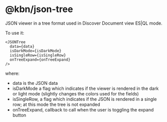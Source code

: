 # @kbn/json-tree

JSON viewer in a tree format used in Discover Document view ES|QL mode. 

To use it:

```
<JSONTree
  data={data}
  isDarkMode={isDarkMode}
  isSingleRow={isSingleRow}
  onTreeExpand={onTreeExpand}
/>
```

where: 

- data is the JSON data
- isDarkMode  a flag which indicates if the viewer is rendered in the dark or light mode (slightly changes the colors used for the fields)
- isSingleRow, a flag which indicates if the JSON is rendered in a single row; at this mode the tree is not expanded
- onTreeExpand, callback to call when the user is toggling the expand button
